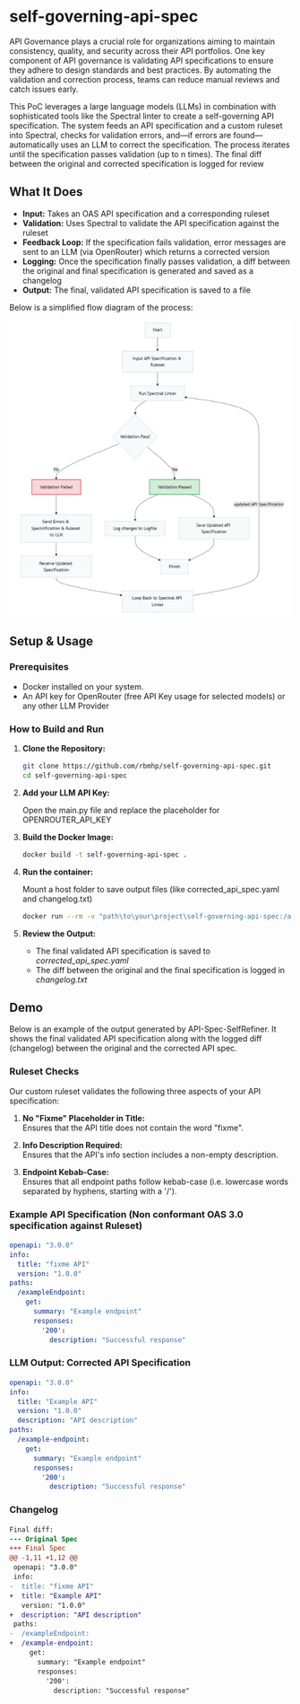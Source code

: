 # self-governing-api-spec

API Governance plays a crucial role for organizations aiming to maintain consistency, quality, and security across their API portfolios. One key component of API governance is validating API specifications to ensure they adhere to design standards and best practices. By automating the validation and correction process, teams can reduce manual reviews and catch issues early.

This PoC leverages a large language models (LLMs) in combination with sophisticated tools like the Spectral linter to create a self-governing API specification. The system feeds an API specification and a custom ruleset into Spectral, checks for validation errors, and—if errors are found—automatically uses an LLM to correct the specification. The process iterates until the specification passes validation (up to n times). The final diff between the original and corrected specification is logged for review

## What It Does

- **Input:** Takes an OAS API specification and a corresponding ruleset 
- **Validation:** Uses Spectral to validate the API specification against the ruleset
- **Feedback Loop:** If the specification fails validation, error messages are sent to an LLM (via OpenRouter) which returns a corrected version
- **Logging:** Once the specification finally passes validation, a diff between the original and final specification is generated and saved as a changelog
- **Output:** The final, validated API specification is saved to a file

Below is a simplified flow diagram of the process:

![Flow Diagram](flowdiagram.PNG)


## Setup & Usage

### Prerequisites

- Docker installed on your system.
- An API key for OpenRouter (free API Key usage for selected models) or any other LLM Provider

### How to Build and Run

1. **Clone the Repository:**

   ```bash
   git clone https://github.com/rbmhp/self-governing-api-spec.git
   cd self-governing-api-spec
   ```

2. **Add your LLM API Key:**
   
   Open the main.py file and replace the placeholder for OPENROUTER_API_KEY

3. **Build the Docker Image:**
   ```bash
   docker build -t self-governing-api-spec .
   ```
4. **Run the container:**

   Mount a host folder to save output files (like corrected_api_spec.yaml and changelog.txt)
   ```bash
   docker run --rm -v "path\to\your\project\self-governing-api-spec:/app" self-governing-api-spec
   ```
    
5. **Review the Output:**

   - The final validated API specification is saved to *corrected_api_spec.yaml*
   - The diff between the original and the final specification is logged in *changelog.txt*

## Demo
Below is an example of the output generated by API-Spec-SelfRefiner. It shows the final validated API specification along with the logged diff (changelog) between the original and the corrected API spec.


### Ruleset Checks

Our custom ruleset validates the following three aspects of your API specification:

1. **No "Fixme" Placeholder in Title:**  
   Ensures that the API title does not contain the word "fixme".

2. **Info Description Required:**  
   Ensures that the API's info section includes a non-empty description.

3. **Endpoint Kebab-Case:**  
   Ensures that all endpoint paths follow kebab-case (i.e. lowercase words separated by hyphens, starting with a '/').

###  Example API Specification (Non conformant OAS 3.0 specification against Ruleset)
```yaml
openapi: "3.0.0"
info:
  title: "fixme API"
  version: "1.0.0"
paths:
  /exampleEndpoint:
    get:
      summary: "Example endpoint"
      responses:
        '200':
          description: "Successful response"
````
### LLM Output: Corrected API Specification
```yaml
openapi: "3.0.0"
info:
  title: "Example API"
  version: "1.0.0"
  description: "API description"
paths:
  /example-endpoint:
    get:
      summary: "Example endpoint"
      responses:
        '200':
          description: "Successful response"
```

### Changelog
```diff
Final diff:
--- Original Spec
+++ Final Spec
@@ -1,11 +1,12 @@
 openapi: "3.0.0"
 info:
-  title: "fixme API"
+  title: "Example API"
   version: "1.0.0"
+  description: "API description"
 paths:
-  /exampleEndpoint:
+  /example-endpoint:
     get:
       summary: "Example endpoint"
       responses:
         '200':
           description: "Successful response"

